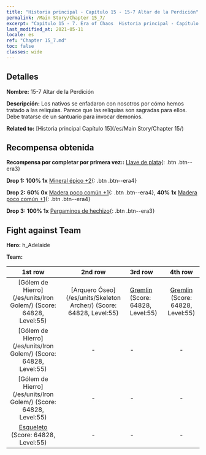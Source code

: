 ```yaml
---
title: "Historia principal - Capítulo 15 - 15-7 Altar de la Perdición"
permalink: /Main Story/Chapter 15_7/
excerpt: "Capítulo 15 - 7. Era of Chaos  Historia principal - Capítulo 15_7. 15-7 Altar de la Perdición"
last_modified_at: 2021-05-11
locale: es
ref: "Chapter 15_7.md"
toc: false
classes: wide
---
```


## Detalles

 **Nombre:** 15-7 Altar de la Perdición

 **Descripción:** Los nativos se enfadaron con nosotros por cómo hemos tratado a las reliquias. Parece que las reliquias son sagradas para ellos. Debe tratarse de un santuario para invocar demonios.

 **Related to:** [Historia principal Capítulo 15](/es/Main Story/Chapter 15/)

## Recompensa obtenida

 **Recompensa por completar por primera vez::** [Llave de plata](/ItemsES/con_693/){: .btn .btn--era3}

 **Drop 1:** **100% 1x** [Mineral épico +2](/ItemsES/mat_47/){: .btn .btn--era4}

 **Drop 2:** **60% 0x** [Madera poco común +1](/ItemsES/mat_41/){: .btn .btn--era4}, **40% 1x** [Madera poco común +1](/ItemsES/mat_41/){: .btn .btn--era4}

 **Drop 3:** **100% 1x** [Pergaminos de hechizo](/ItemsES/con_694/){: .btn .btn--era3}


## Fight against Team
 **Hero:** h_Adelaide

 **Team:**


  | 1st row | 2nd row | 3rd row | 4th row |
  |:----:|:----:|:----|:----:|
  | [Gólem de Hierro](/es/units/Iron Golem/) (Score: 64828, Level:55)  | [Arquero Óseo](/es/units/Skeleton Archer/) (Score: 64828, Level:55)  | [Gremlin](/es/units/Gremlin/) (Score: 64828, Level:55)  | [Gremlin](/es/units/Gremlin/) (Score: 64828, Level:55)  |
  | [Gólem de Hierro](/es/units/Iron Golem/) (Score: 64828, Level:55)  | - | - | - |
  | [Gólem de Hierro](/es/units/Iron Golem/) (Score: 64828, Level:55)  | - | - | - |
  | [Esqueleto](/es/units/Skeleton/) (Score: 64828, Level:55)  | - | - | - |


